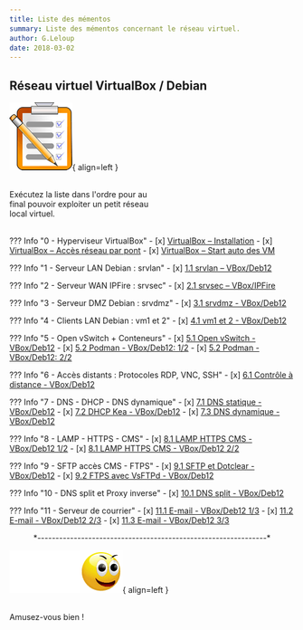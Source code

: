 ```yaml
---
title: Liste des mémentos
summary: Liste des mémentos concernant le réseau virtuel.
author: G.Leloup
date: 2018-03-02
---
```


## Réseau virtuel VirtualBox / Debian

![Image - Liste des mémentos](blog/images/2018/09/liste.png){ align=left }

&nbsp;  
Exécutez la liste dans l'ordre pour au  
final pouvoir exploiter un petit réseau  
local virtuel.  
&nbsp;

??? Info "0 - Hyperviseur VirtualBox"
    - [x] [VirtualBox – Installation](blog/posts/virtualbox-installation.md)
    - [x] [VirtualBox – Accès réseau par pont](blog/posts/virtualbox-pont-reseau.md)
    - [x] [VirtualBox – Start auto des VM](blog/posts/virtualbox-demarrage-auto-vm.md)

??? Info "1 - Serveur LAN Debian : srvlan"
    - [x] [1.1 srvlan – VBox/Deb12](blog/posts/serveur-debian12-srvlan-creation.md)

??? Info "2 - Serveur WAN IPFire : srvsec"
    - [x] [2.1 srvsec – VBox/IPFire](blog/posts/serveur-ipfire-srvsec-creation.md)

??? Info "3 - Serveur DMZ Debian : srvdmz"
    - [x] [3.1 srvdmz - VBox/Deb12](blog/posts/serveur-debian12-srvdmz-creation.md)

??? Info "4 - Clients LAN Debian : vm1 et 2"
    - [x] [4.1 vm1 et 2 - VBox/Deb12](blog/posts/clients-debian12-vm1-vm2-creation.md)

??? Info "5 - Open vSwitch + Conteneurs"
    - [x] [5.1 Open vSwitch - VBox/Deb12](blog/posts/openvswitch-debian12-ovs-creation.md)
    - [x] [5.2 Podman - VBox/Deb12: 1/2](blog/posts/podman-debian12-lxc-partie-1.md)
    - [x] [5.2 Podman - VBox/Deb12: 2/2](blog/posts/podman-debian12-lxc-partie-2.md)

??? Info "6 - Accès distants : Protocoles RDP, VNC, SSH"
    - [x] [6.1 Contrôle à distance - VBox/Deb12](blog/posts/controle-distant-debian12.md)

??? Info "7 - DNS - DHCP - DNS dynamique"
    - [x] [7.1 DNS statique - VBox/Deb12](blog/posts/dns-statique-debian12.md)
    - [x] [7.2 DHCP Kea - VBox/Deb12](blog/posts/dhcp-kea-debian12.md)
    - [x] [7.3 DNS dynamique - VBox/Deb12](blog/posts/dns-dynamique-debian12.md)

??? Info "8 - LAMP - HTTPS - CMS"
    - [x] [8.1 LAMP HTTPS CMS - VBox/Deb12 1/2](blog/posts/lamp-https-cms-partie-1-debian12.md)
    - [x] [8.1 LAMP HTTPS CMS - VBox/Deb12 2/2](blog/posts/lamp-https-cms-partie-2-debian12.md)

??? Info "9 - SFTP accès CMS - FTPS"
    - [x] [9.1 SFTP et Dotclear - VBox/Deb12](blog/posts/sftp-debian12.md)
    - [x] [9.2 FTPS avec VsFTPd - VBox/Deb12](blog/posts/ftp-vsftpd-debian12.md)

??? Info "10 - DNS split et Proxy inverse"
    - [x] [10.1 DNS split - VBox/Deb12](blog/posts/dns-split-debian12.md)

??? Info "11 - Serveur de courrier"
    - [x] [11.1 E-mail - VBox/Deb12 1/3](blog/posts/e-mail-partie-1-debian12.md)
    - [x] [11.2 E-mail - VBox/Deb12 2/3](blog/posts/e-mail-partie-2-debian12.md)
    - [x] [11.3 E-mail - VBox/Deb12 3/3](blog/posts/e-mail-partie-3-debian12.md)
  
<center>*---------------------------------------------------------------*</center>

![Image - Emoticone souriante](blog/images/2018/09/emoticone_souriante_2018.png){ align=left }

&nbsp;  
Amusez-vous bien !
